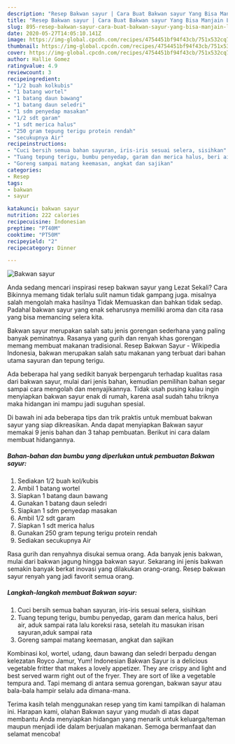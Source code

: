 ```yaml
---
description: "Resep Bakwan sayur | Cara Buat Bakwan sayur Yang Bisa Manjain Lidah"
title: "Resep Bakwan sayur | Cara Buat Bakwan sayur Yang Bisa Manjain Lidah"
slug: 895-resep-bakwan-sayur-cara-buat-bakwan-sayur-yang-bisa-manjain-lidah
date: 2020-05-27T14:05:10.141Z
image: https://img-global.cpcdn.com/recipes/4754451bf94f43cb/751x532cq70/bakwan-sayur-foto-resep-utama.jpg
thumbnail: https://img-global.cpcdn.com/recipes/4754451bf94f43cb/751x532cq70/bakwan-sayur-foto-resep-utama.jpg
cover: https://img-global.cpcdn.com/recipes/4754451bf94f43cb/751x532cq70/bakwan-sayur-foto-resep-utama.jpg
author: Hallie Gomez
ratingvalue: 4.9
reviewcount: 3
recipeingredient:
- "1/2 buah kolkubis"
- "1 batang wortel"
- "1 batang daun bawang"
- "1 batang daun seledri"
- "1 sdm penyedap masakan"
- "1/2 sdt garam"
- "1 sdt merica halus"
- "250 gram tepung terigu protein rendah"
- "secukupnya Air"
recipeinstructions:
- "Cuci bersih semua bahan sayuran, iris-iris sesuai selera, sisihkan"
- "Tuang tepung terigu, bumbu penyedap, garam dan merica halus, beri air, aduk sampai rata lalu koreksi rasa, setelah itu masukan irisan sayuran,aduk sampai rata"
- "Goreng sampai matang keemasan, angkat dan sajikan"
categories:
- Resep
tags:
- bakwan
- sayur

katakunci: bakwan sayur 
nutrition: 222 calories
recipecuisine: Indonesian
preptime: "PT40M"
cooktime: "PT50M"
recipeyield: "2"
recipecategory: Dinner

---
```



![Bakwan sayur](https://img-global.cpcdn.com/recipes/4754451bf94f43cb/751x532cq70/bakwan-sayur-foto-resep-utama.jpg)

Anda sedang mencari inspirasi resep bakwan sayur yang Lezat Sekali? Cara Bikinnya memang tidak terlalu sulit namun tidak gampang juga. misalnya salah mengolah maka hasilnya Tidak Memuaskan dan bahkan tidak sedap. Padahal bakwan sayur yang enak seharusnya memiliki aroma dan cita rasa yang bisa memancing selera kita.

Bakwan sayur merupakan salah satu jenis gorengan sederhana yang paling banyak peminatnya. Rasanya yang gurih dan renyah khas gorengan memang membuat makanan tradisional. Resep Bakwan Sayur - Wikipedia Indonesia, bakwan merupakan salah satu makanan yang terbuat dari bahan utama sayuran dan tepung terigu.

Ada beberapa hal yang sedikit banyak berpengaruh terhadap kualitas rasa dari bakwan sayur, mulai dari jenis bahan, kemudian pemilihan bahan segar sampai cara mengolah dan menyajikannya. Tidak usah pusing kalau ingin menyiapkan bakwan sayur enak di rumah, karena asal sudah tahu triknya maka hidangan ini mampu jadi suguhan spesial.


Di bawah ini ada beberapa tips dan trik praktis untuk membuat bakwan sayur yang siap dikreasikan. Anda dapat menyiapkan Bakwan sayur memakai 9 jenis bahan dan 3 tahap pembuatan. Berikut ini cara dalam membuat hidangannya.

<!--inarticleads1-->

##### Bahan-bahan dan bumbu yang diperlukan untuk pembuatan Bakwan sayur:

1. Sediakan 1/2 buah kol/kubis
1. Ambil 1 batang wortel
1. Siapkan 1 batang daun bawang
1. Gunakan 1 batang daun seledri
1. Siapkan 1 sdm penyedap masakan
1. Ambil 1/2 sdt garam
1. Siapkan 1 sdt merica halus
1. Gunakan 250 gram tepung terigu protein rendah
1. Sediakan secukupnya Air


Rasa gurih dan renyahnya disukai semua orang. Ada banyak jenis bakwan, mulai dari bakwan jagung hingga bakwan sayur. Sekarang ini jenis bakwan semakin banyak berkat inovasi yang dilakukan orang-orang. Resep bakwan sayur renyah yang jadi favorit semua orang. 

<!--inarticleads2-->

##### Langkah-langkah membuat Bakwan sayur:

1. Cuci bersih semua bahan sayuran, iris-iris sesuai selera, sisihkan
1. Tuang tepung terigu, bumbu penyedap, garam dan merica halus, beri air, aduk sampai rata lalu koreksi rasa, setelah itu masukan irisan sayuran,aduk sampai rata
1. Goreng sampai matang keemasan, angkat dan sajikan


Kombinasi kol, wortel, udang, daun bawang dan seledri berpadu dengan kelezatan Royco Jamur, Yum! Indonesian Bakwan Sayur is a delicious vegetable fritter that makes a lovely appetizer. They are crispy and light and best served warm right out of the fryer. They are sort of like a vegetable tempura and. Tapi memang di antara semua gorengan, bakwan sayur atau bala-bala hampir selalu ada dimana-mana. 

Terima kasih telah menggunakan resep yang tim kami tampilkan di halaman ini. Harapan kami, olahan Bakwan sayur yang mudah di atas dapat membantu Anda menyiapkan hidangan yang menarik untuk keluarga/teman maupun menjadi ide dalam berjualan makanan. Semoga bermanfaat dan selamat mencoba!
